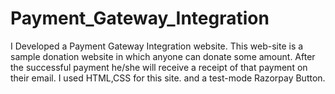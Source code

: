 # Payment_Gateway_Integration
I Developed a Payment Gateway Integration website. This web-site is a sample donation website in which anyone can donate some amount. After the successful payment he/she will receive a receipt of that payment on their email. I used HTML,CSS for this site. and a test-mode Razorpay Button.
